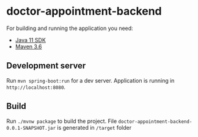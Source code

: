 # doctor-appointment-backend

For building and running the application you need:
  - [Java 11 SDK](https://www.oracle.com/java/technologies/javase-jdk11-downloads.html)
  - [Maven 3.6](https://maven.apache.org) 

## Development server

Run `mvn spring-boot:run` for a dev server. Application is running in `http://localhost:8080`.

## Build

Run `./mvnw package` to build the project. File `doctor-appointment-backend-0.0.1-SNAPSHOT.jar` is generated in `/target` folder 
